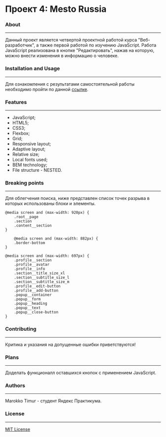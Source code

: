 # Проект 4: Mesto Russia

### About
------------
Данный проект является четвертой проектной работой курса "Веб-разработчик",  а также первой работой по изучению JavaScript.
Работа JavaScript реализована в кнопке "Редактировать", нажав на которую, можно внести изменения в информацию о человеке. 

### Installation and Usage
------------
Для ознакомления с результатами самостоятельной работы необходимо пройти по данной [ссылке](https://proofblame.github.io/mesto/ "Mesto Russia").

### Features
------------
- JavaScript;
- HTML5;
- CSS3;
- Flexbox;
- Grid;
- Responsive layout;
- Adaptive layout;
- Relative size;
- Local fonts used;
- BEM technology;
- File structure - NESTED.

### Breaking points
------------
Для облегчения поиска, ниже представлен список точек разрыва в которых использованы блоки и элементы.

    @media screen and (max-width: 920px) {
        .root__page
        .section
        .content__section
    }

        @media screen and (max-width: 882px) {
        .border-bottom
    }

    @media screen and (max-width: 697px) {
        .profile__section  
        .profile__avatar
        .profile__info
        .section__title_size_xl
        .section__subtitle_size_l
        .section__subtitle_size_m
        .profile__edit-button
        .profile__add-button
        .popup__container
        .popup__form
        .popup__heading
        .popup__text
        .popup__close-button
    }

### Contributing
------------
Критика и указания на допущенные ошибки приветствуются!

### Plans
------------
Доделать функционалл оставшихся кнопок с применением JavaScript.
###  Authors
------------
Marokko Timur - студент Яндекс Практикума.

### License
------------
[MIT License](https://choosealicense.com/licenses/mit/ "MIT License")

